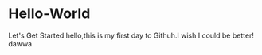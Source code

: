 # Hello-World
Let's Get Started
hello,this is my first day to Githuh.I wish I could be better!
dawwa
